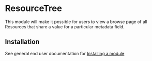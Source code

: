 # ResourceTree

This module will make it possible for users to view a browse page of all Resources that share a value for a particular metadata field.

## Installation

See general end user documentation for [Installing a module](http://dev.omeka.org/docs/s/user-manual/modules/#installing-modules)
